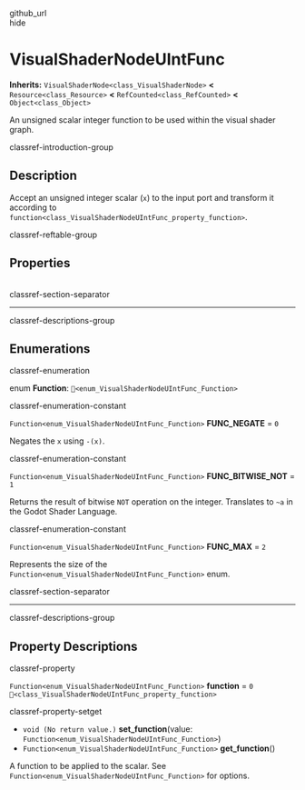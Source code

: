 github\_url  
hide

# VisualShaderNodeUIntFunc

**Inherits:** `VisualShaderNode<class_VisualShaderNode>` **&lt;**
`Resource<class_Resource>` **&lt;** `RefCounted<class_RefCounted>`
**&lt;** `Object<class_Object>`

An unsigned scalar integer function to be used within the visual shader
graph.

classref-introduction-group

## Description

Accept an unsigned integer scalar (`x`) to the input port and transform
it according to
`function<class_VisualShaderNodeUIntFunc_property_function>`.

classref-reftable-group

## Properties

<table>
<tbody>
<tr>
</tr>
</tbody>
</table>

classref-section-separator

------------------------------------------------------------------------

classref-descriptions-group

## Enumerations

classref-enumeration

enum **Function**: `🔗<enum_VisualShaderNodeUIntFunc_Function>`

classref-enumeration-constant

`Function<enum_VisualShaderNodeUIntFunc_Function>` **FUNC\_NEGATE** =
`0`

Negates the `x` using `-(x)`.

classref-enumeration-constant

`Function<enum_VisualShaderNodeUIntFunc_Function>`
**FUNC\_BITWISE\_NOT** = `1`

Returns the result of bitwise `NOT` operation on the integer. Translates
to `~a` in the Godot Shader Language.

classref-enumeration-constant

`Function<enum_VisualShaderNodeUIntFunc_Function>` **FUNC\_MAX** = `2`

Represents the size of the
`Function<enum_VisualShaderNodeUIntFunc_Function>` enum.

classref-section-separator

------------------------------------------------------------------------

classref-descriptions-group

## Property Descriptions

classref-property

`Function<enum_VisualShaderNodeUIntFunc_Function>` **function** = `0`
`🔗<class_VisualShaderNodeUIntFunc_property_function>`

classref-property-setget

-   `void (No return value.)` **set\_function**(value:
    `Function<enum_VisualShaderNodeUIntFunc_Function>`)
-   `Function<enum_VisualShaderNodeUIntFunc_Function>`
    **get\_function**()

A function to be applied to the scalar. See
`Function<enum_VisualShaderNodeUIntFunc_Function>` for options.
